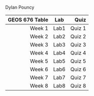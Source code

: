 Dylan Pouncy

| GEOS 676 Table | Lab | Quiz |
|-------:|:----:|-------:|
| Week 1 | Lab1 | Quiz 1 |
| Week 2 | Lab2 | Quiz 2 |
| Week 3 | Lab3 | Quiz 3 |
| Week 4 | Lab4 | Quiz 4 |
| Week 5 | Lab5 | Quiz 5 |
| Week 6 | Lab6 | Quiz 6 |
| Week 7 | Lab7 | Quiz 7 |
| Week 8 | Lab8 | Quiz 8 |
